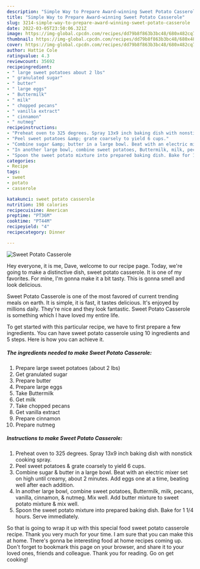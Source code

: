 ```yaml
---
description: "Simple Way to Prepare Award-winning Sweet Potato Casserole"
title: "Simple Way to Prepare Award-winning Sweet Potato Casserole"
slug: 3214-simple-way-to-prepare-award-winning-sweet-potato-casserole
date: 2022-03-05T23:50:06.321Z
image: https://img-global.cpcdn.com/recipes/dd79b8f863b3bc48/680x482cq70/sweet-potato-casserole-recipe-main-photo.jpg
thumbnail: https://img-global.cpcdn.com/recipes/dd79b8f863b3bc48/680x482cq70/sweet-potato-casserole-recipe-main-photo.jpg
cover: https://img-global.cpcdn.com/recipes/dd79b8f863b3bc48/680x482cq70/sweet-potato-casserole-recipe-main-photo.jpg
author: Hattie Cole
ratingvalue: 4.3
reviewcount: 35692
recipeingredient:
- " large sweet potatoes about 2 lbs"
- " granulated sugar"
- " butter"
- " large eggs"
- " Buttermilk"
- " milk"
- " chopped pecans"
- " vanilla extract"
- " cinnamon"
- " nutmeg"
recipeinstructions:
- "Preheat oven to 325 degrees. Spray 13x9 inch baking dish with nonstick cooking spray."
- "Peel sweet potatoes &amp; grate coarsely to yield 6 cups."
- "Combine sugar &amp; butter in a large bowl. Beat with an electric mixer set on high until creamy, about 2 minutes. Add eggs one at a time, beating well after each addition."
- "In another large bowl, combine sweet potatoes, Buttermilk, milk, pecans, vanilla, cinnamon, &amp; nutmeg. Mix well. Add butter mixture to sweet potato mixture &amp; mix well."
- "Spoon the sweet potato mixture into prepared baking dish. Bake for 1 1/4 hours. Serve immediately."
categories:
- Recipe
tags:
- sweet
- potato
- casserole

katakunci: sweet potato casserole 
nutrition: 198 calories
recipecuisine: American
preptime: "PT36M"
cooktime: "PT44M"
recipeyield: "4"
recipecategory: Dinner

---
```



![Sweet Potato Casserole](https://img-global.cpcdn.com/recipes/dd79b8f863b3bc48/680x482cq70/sweet-potato-casserole-recipe-main-photo.jpg)

Hey everyone, it is me, Dave, welcome to our recipe page. Today, we're going to make a distinctive dish, sweet potato casserole. It is one of my favorites. For mine, I'm gonna make it a bit tasty. This is gonna smell and look delicious.



Sweet Potato Casserole is one of the most favored of current trending meals on earth. It is simple, it is fast, it tastes delicious. It's enjoyed by millions daily. They're nice and they look fantastic. Sweet Potato Casserole is something which I have loved my entire life.


To get started with this particular recipe, we have to first prepare a few ingredients. You can have sweet potato casserole using 10 ingredients and 5 steps. Here is how you can achieve it.

<!--inarticleads1-->

##### The ingredients needed to make Sweet Potato Casserole:

1. Prepare  large sweet potatoes (about 2 lbs)
1. Get  granulated sugar
1. Prepare  butter
1. Prepare  large eggs
1. Take  Buttermilk
1. Get  milk
1. Take  chopped pecans
1. Get  vanilla extract
1. Prepare  cinnamon
1. Prepare  nutmeg




<!--inarticleads2-->

##### Instructions to make Sweet Potato Casserole:

1. Preheat oven to 325 degrees. Spray 13x9 inch baking dish with nonstick cooking spray.
1. Peel sweet potatoes &amp; grate coarsely to yield 6 cups.
1. Combine sugar &amp; butter in a large bowl. Beat with an electric mixer set on high until creamy, about 2 minutes. Add eggs one at a time, beating well after each addition.
1. In another large bowl, combine sweet potatoes, Buttermilk, milk, pecans, vanilla, cinnamon, &amp; nutmeg. Mix well. Add butter mixture to sweet potato mixture &amp; mix well.
1. Spoon the sweet potato mixture into prepared baking dish. Bake for 1 1/4 hours. Serve immediately.




So that is going to wrap it up with this special food sweet potato casserole recipe. Thank you very much for your time. I am sure that you can make this at home. There's gonna be interesting food at home recipes coming up. Don't forget to bookmark this page on your browser, and share it to your loved ones, friends and colleague. Thank you for reading. Go on get cooking!
